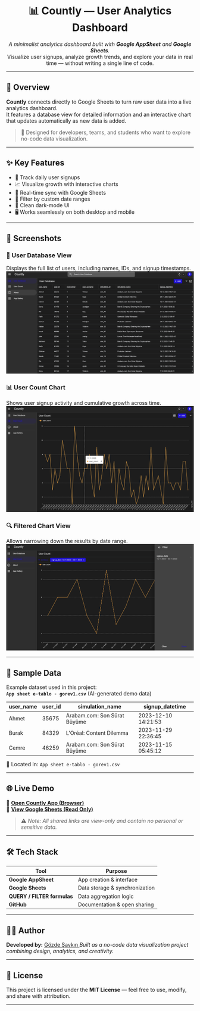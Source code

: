 <h1 align="center">📊 Countly — User Analytics Dashboard</h1>

<p align="center">
  <em>A minimalist analytics dashboard built with <b>Google AppSheet</b> and <b>Google Sheets</b>.</em><br>
  Visualize user signups, analyze growth trends, and explore your data in real time — without writing a single line of code.
</p>

---

## 🚀 Overview

**Countly** connects directly to Google Sheets to turn raw user data into a live analytics dashboard.  
It features a database view for detailed information and an interactive chart that updates automatically as new data is added.

> 🧠 Designed for developers, teams, and students who want to explore no-code data visualization.

---

## ✨ Key Features

- 📅 Track daily user signups  
- 📈 Visualize growth with interactive charts  
- 🔄 Real-time sync with Google Sheets  
- 🧮 Filter by custom date ranges  
- 🌙 Clean dark-mode UI  
- 🖥 Works seamlessly on both desktop and mobile  

---

## 📸 Screenshots

### 🧾 User Database View
Displays the full list of users, including names, IDs, and signup timestamps.  
![User Database](1.png)

### 📊 User Count Chart
Shows user signup activity and cumulative growth across time.  
![User Count Chart](2.png)

### 🔍 Filtered Chart View
Allows narrowing down the results by date range.  
![Filtered Chart](3.png)

---

## 🧾 Sample Data

Example dataset used in this project:  
**`App sheet e-tablo - gorev1.csv`** (AI-generated demo data)

| user_name | user_id | simulation_name | signup_datetime     |
|------------|----------|-----------------|--------------------|
| Ahmet      | 35675    | Arabam.com: Son Sürat Büyüme | 2023-12-10 14:21:53 |
| Burak      | 84329    | L'Oréal: Content Dilemma | 2023-11-29 22:36:45 |
| Cemre      | 46259    | Arabam.com: Son Sürat Büyüme | 2023-11-15 05:45:12 |

📁 Located in:  `App sheet e-tablo - gorev1.csv`



---

## 🌐 Live Demo

🔗 [**Open Countly App (Browser)**](https://www.appsheet.com/start/d02af875-cad6-4712-8de8-d014ed580ffd?platform=desktop#appName=NewApp-98784056)  
🔗 [**View Google Sheets (Read Only)**](https://docs.google.com/spreadsheets/d/1X6FXuCElyBatrGN0BypjP59IbE0U1C1YwBjVZ714PIo/edit?usp=sharing)

> ⚠️ *Note: All shared links are view-only and contain no personal or sensitive data.*

---

## 🛠️ Tech Stack

| Tool | Purpose |
|------|----------|
| **Google AppSheet** | App creation & interface |
| **Google Sheets** | Data storage & synchronization |
| **QUERY / FILTER formulas** | Data aggregation logic |
| **GitHub** | Documentation & open sharing |

---

## 👩‍💻 Author

**Developed by:** [ Gözde Şavkın ](https://github.com/Gozde03) 
 *Built as a no-code data visualization project combining design, analytics, and creativity.*

---

## 🪪 License

This project is licensed under the **MIT License** — feel free to use, modify, and share with attribution.

---
